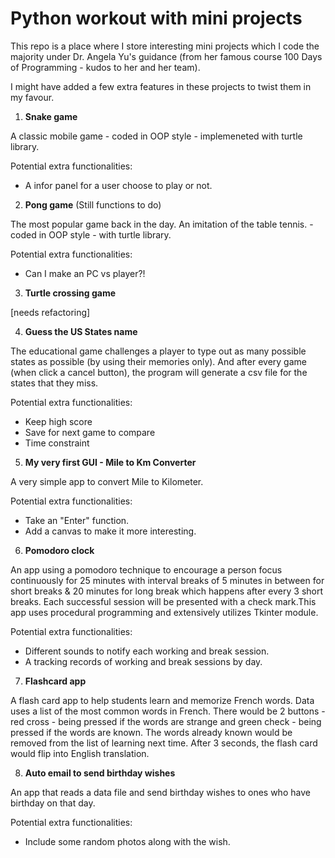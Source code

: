 # Python workout with mini projects
This repo is a place where I store interesting mini projects which I code the majority under Dr. Angela Yu's guidance (from her famous course 100 Days of Programming - kudos to her and her team). 

I might have added a few extra features in these projects to twist them in my favour. 

1. <b>Snake game</b>

A classic mobile game - coded in OOP style - implemeneted with turtle library. 

Potential extra functionalities:

-  A infor panel for a user choose to play or not.

2. <b>Pong game</b> (Still functions to do)

The most popular game back in the day. An imitation of the table tennis. - coded in OOP style - with turtle library. 

Potential extra functionalities:

- Can I make an PC vs player?!

3. <b>Turtle crossing game</b>

[needs refactoring]

4. <b>Guess the US States name </b>

The educational game challenges a player to type out as many possible states as possible (by using their memories only). And after every game (when click a cancel button), the program will generate a csv file for the states that they miss.

Potential extra functionalities:

- Keep high score
- Save for next game to compare
- Time constraint

5. <b>My very first GUI - Mile to Km Converter </b>

A very simple app to convert Mile to Kilometer. 

Potential extra functionalities:
- Take an "Enter" function.
- Add a canvas to make it more interesting.  

6. <b>Pomodoro clock </b>

An app using a pomodoro technique to encourage a person focus continuously for 25 minutes with interval breaks of 5 minutes in between for short breaks & 20 minutes for long break which happens after every 3 short breaks. Each successful session will be presented with a check mark.This app uses procedural programming and extensively utilizes Tkinter module. 

Potential extra functionalities:
- Different sounds to notify each working and break session.
- A tracking records of working and break sessions by day. 

7. <b>Flashcard app</b>

A flash card app to help students learn and memorize French words. Data uses a list of the most common words in French. There would be 2 buttons - red cross - being pressed if the words are strange and green check - being pressed if the words are known. The words already known would be removed from the list of learning next time. After 3 seconds, the flash card would flip into English translation. 

8. <b>Auto email to send birthday wishes</b>

An app that reads a data file and send birthday wishes to ones who have birthday on that day. 

Potential extra functionalities:

- Include some random photos along with the wish. 